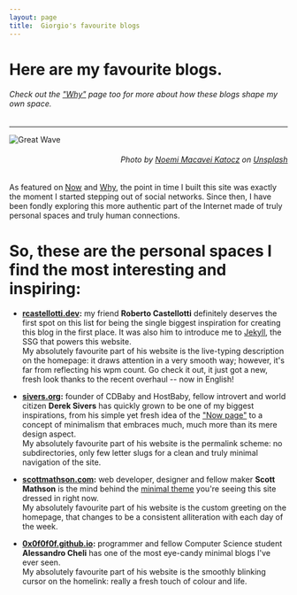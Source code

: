 ```yaml
---
layout: page
title:  Giorgio's favourite blogs
---
```


# Here are my favourite blogs.
###### Check out the ["Why"](/why) page too for more about how these blogs shape my own space.
---

![Great Wave](/assets/img/pages/noemi-macavei-katocz-GAv6SVHKQiw-unsplash-crop.jpg)
<h6 style="text-align: right"><i>
Photo by
<a href="https://unsplash.com/@noemiphotography">
Noemi Macavei Katocz</a>
on
<a href="https://unsplash.com">
Unsplash</a>
</i></h6>

As featured on [Now](/now) and [Why](/why), the point in time I built this site was exactly the moment I started stepping out of social networks. Since then, I have been fondly exploring this more authentic part of the Internet made of truly personal spaces and truly human connections.

# So, these are the personal spaces I find the most interesting and inspiring:

-   **[rcastellotti.dev](http://rcastellotti.dev):** my friend **Roberto Castellotti** definitely deserves the first spot on this list for being the single biggest inspiration for creating this blog in the first place.
It was also him to introduce me to [Jekyll](http://jekyllrb.com), the SSG that powers this website.       
My absolutely favourite part of his website is the live-typing description on the homepage: it draws attention in a very smooth way; however, it's far from reflecting his wpm count.
Go check it out, it just got a new, fresh look thanks to the recent overhaul -- now in English!

-   **[sivers.org](http://sivers.org):** founder of CDBaby and HostBaby, fellow introvert and world citizen **Derek Sivers** has quickly grown to be one of my biggest inspirations, from his simple yet fresh idea of the ["Now page"](http://nownownow.com/about) to a concept of minimalism that embraces much, much more than its mere design aspect.       
My absolutely favourite part of his website is the permalink scheme: no subdirectories, only few letter slugs for a clean and truly minimal navigation of the site.

-   **[scottmathson.com](https://scottmathson.com):** web developer, designer and fellow maker **Scott Mathson** is the mind behind the [minimal theme](https://scottmathson.com/blog/2017/04/27/developing-a-jekyll-website-theme) you're seeing this site dressed in right now.       
My absolutely favourite part of his website is the custom greeting on the homepage, that changes to be a consistent alliteration with each day of the week.

-   **[0x0f0f0f.github.io](https://0x0f0f0f.github.io):** programmer and fellow Computer Science student **Alessandro Cheli** has one of the most eye-candy minimal blogs I've ever seen.       
My absolutely favourite part of his website is the smoothly blinking cursor on the homelink: really a fresh touch of colour and life.